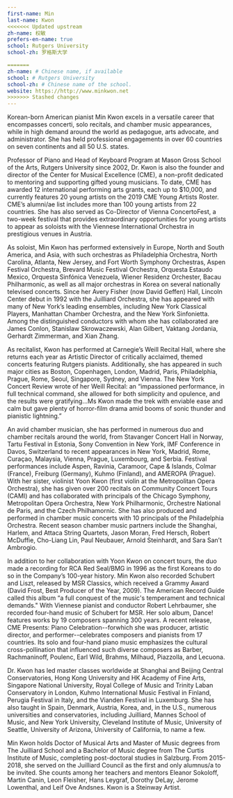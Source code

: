 ```yaml
---
first-name: Min
last-name: Kwon
<<<<<<< Updated upstream
zh-name: 权敏
prefers-en-name: true
school: Rutgers University
school-zh: 罗格斯大学

=======
zh-name: # Chinese name, if available
school: # Rutgers University
school-zh: # Chinese name of the school.
website: https://http://www.minkwon.net
>>>>>>> Stashed changes
---
```


Korean-born American pianist Min Kwon excels in a versatile career that encompasses concerti, solo recitals, and chamber music appearances, while in high demand around the world as pedagogue, arts advocate, and administrator. She has held professional engagements in over 60 countries on seven continents and all 50 U.S. states. 

Professor of Piano and Head of Keyboard Program at Mason Gross School of the Arts, Rutgers University since 2002, Dr. Kwon is also the founder and director of the Center for Musical Excellence (CME), a non-profit dedicated to mentoring and supporting gifted young musicians. To date, CME has awarded 12 international performing arts grants, each up to $10,000, and currently features 20 young artists on the 2019 CME Young Artists Roster. CME’s alumni/ae list includes more than 100 young artists from 22 countries. She has also served as Co-Director of Vienna ConcertoFest, a two-week festival that provides extraordinary opportunities for young artists to appear as soloists with the Viennese International Orchestra in prestigious venues in Austria. 

As soloist, Min Kwon has performed extensively in Europe, North and South America, and Asia, with such orchestras as Philadelphia Orchestra, North Carolina, Atlanta, New Jersey, and Fort Worth Symphony Orchestras, Aspen Festival Orchestra, Brevard Music Festival Orchestra, Orquesta Estaudo Mexico, Orquesta Sinfónica Venezuela, Wiener Residenz Orchester, Bacau Philharmonic, as well as all major orchestras in Korea on several nationally televised concerts. Since her Avery Fisher (now David Geffen) Hall, Lincoln Center debut in 1992 with the Juilliard Orchestra, she has appeared with many of New York’s leading ensembles, including New York Classical Players, Manhattan Chamber Orchestra, and the New York Sinfonietta. Among the distinguished conductors with whom she has collaborated are James Conlon, Stanislaw Skrowaczewski, Alan Gilbert, Vaktang Jordania, Gerhardt Zimmerman, and Xian Zhang. 

As recitalist, Kwon has performed at Carnegie’s Weill Recital Hall, where she returns each year as Artistic Director of critically acclaimed, themed concerts featuring Rutgers pianists. Additionally, she has appeared in such major cities as Boston, Copenhagen, London, Madrid, Paris, Philadelphia, Prague, Rome, Seoul, Singapore, Sydney, and Vienna.  The New York Concert Review wrote of her Weill Recital: an “impassioned performance, in full technical command, she allowed for both simplicity and opulence, and the results were gratifying…Ms Kwon made the trek with enviable ease and calm but gave plenty of horror-film drama amid booms of sonic thunder and pianistic lightning.” 

An avid chamber musician, she has performed in numerous duo and chamber recitals around the world, from Stavanger Concert Hall in Norway, Tartu Festival in Estonia, Sony Convention in New York, IMF Conference in Davos, Switzerland to recent appearances in New York, Madrid, Rome, Curaçao, Malaysia, Vienna, Prague, Luxembourg, and Serbia. Festival performances include Aspen, Ravinia, Caramoor, Cape & Islands, Colmar (France), Freiburg (Germany), Kuhmo (Finland), and AMEROPA (Prague). With her sister, violinist Yoon Kwon (first violin at the Metropolitan Opera Orchestra), she has given over 200 recitals on Community Concert Tours (CAMI) and has collaborated with principals of the Chicago Symphony, Metropolitan Opera Orchestra, New York Philharmonic, Orchestre National de Paris, and the Czech Philhamornic. She has also produced and performed in chamber music concerts with 10 principals of the Philadelphia Orchestra. Recent season chamber music partners include the Shanghai, Harlem, and Attaca String Quartets, Jason Moran, Fred Hersch, Robert McDuffie, Cho-Liang Lin, Paul Neubauer, Arnold Steinhardt, and Sara San’t Ambrogio. 

In addition to her collaboration with Yoon Kwon on concert tours, the duo made a recording for RCA Red Seal/BMG in 1996 as the first Koreans to do so in the Company’s 100-year history. Min Kwon also recorded Schubert and Liszt, released by MSR Classics, which received a Grammy Award (David Frost, Best Producer of the Year, 2009). The American Record Guide called this album “a full conquest of the music's temperament and technical demands." With Viennese pianist and conductor Robert Lehrbaumer, she recorded four-hand music of Schubert for MSR. Her solo album, Dance! features works by 19 composers spanning 300 years. A recent release, CME Presents: Piano Celebration--forwhich she was producer, artistic director, and performer--celebrates composers and pianists from 17 countries. Its solo and four-hand piano music emphasizes the cultural cross-pollination that influenced such diverse composers as Barber, Rachmaninoff, Poulenc, Earl Wild, Brahms, Milhaud, Piazzolla, and Lecuona. 

Dr. Kwon has led master classes worldwide at Shanghai and Beijing Central Conservatories, Hong Kong University and HK Academy of Fine Arts, Singapore National University, Royal College of Music and Trinity Laban Conservatory in London, Kuhmo International Music Festival in Finland, Perugia Festival in Italy, and the Vianden Festival in Luxemburg. She has also taught in Spain, Denmark, Austria, Korea, and, in the U.S., numerous universities and conservatories, including Juilliard, Mannes School of Music, and New York University, Cleveland Institute of Music, University of Seattle, University of Arizona, University of California, to name a few.

Min Kwon holds Doctor of Musical Arts and Master of Music degrees from The Juilliard School and a Bachelor of Music degree from The Curtis Institute of Music, completing post-doctoral studies in Salzburg. From 2015-2018, she served on the Juilliard Council as the first and only alumnus/a to be invited. She counts among her teachers and mentors Eleanor Sokoloff, Martin Canin, Leon Fleisher, Hans Leygraf, Dorothy DeLay, Jerome Lowenthal, and Leif Ove Andsnes. Kwon is a Steinway Artist. 
